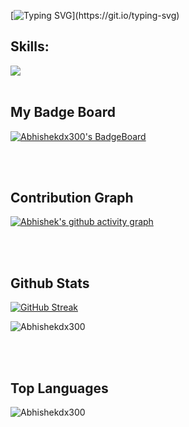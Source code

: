 

  [![Typing SVG](https://readme-typing-svg.demolab.com/?lines=Hey+there!+I'm+Abhishek.;A+20-year-old+programmer.)](https://git.io/typing-svg)

## Skills:

  <a href="https://skillicons.dev">
    <img src="https://skillicons.dev/icons?i=js,react,vite,nodejs,vscode,git,github,css,tailwind,express,firebase,mongodb,graphql,postgres" />
  </a>

<br>
<br>

## My Badge Board

[![Abhishekdx300's BadgeBoard](https://holopin.me/abhishekdx300)](https://holopin.io/@abhishekdx300)


<br />
<br />


## Contribution Graph
[![Abhishek's github activity graph](https://github-readme-activity-graph.vercel.app/graph?username=Abhishekdx300&theme=tokyo-night)](https://github.com/ashutosh00710/github-readme-activity-graph)

<br />
<br />

<h2>Github Stats</h2>
<p align="center" style="width:100% display:flex flex-direction:column align-items:center justify-content:center"> 
  
  [![GitHub Streak](https://github-readme-streak-stats.herokuapp.com/?user=abhishekdx300&theme=dark)](https://git.io/streak-stats)
 
  <img align="center" src="https://github-readme-stats.vercel.app/api?username=Abhishekdx300&show_icons=true&locale=en&theme=tokyonight" alt="Abhishekdx300" />
</p>

<br />
<br />


## Top Languages
<p><img align="left" src="https://github-readme-stats.max-programming.vercel.app/api/top-langs/?username=Abhishekdx300&layout=compact&hide=html&theme=react" alt="Abhishekdx300" /></p> 

